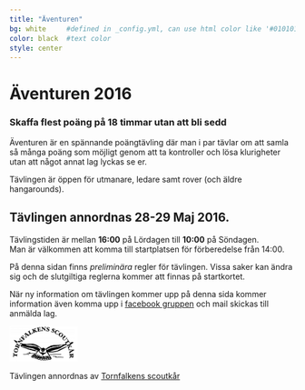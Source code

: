 ```yaml
---
title: "Äventuren"
bg: white     #defined in _config.yml, can use html color like '#010101'
color: black  #text color
style: center
---
```


# Äventuren 2016

<span class="fa-stack subtlecircle" style="font-size:100px; background:rgba(255,166,0,0.1)">
  <i class="fa fa-circle fa-stack-2x text-white"></i>
  <i class="fa fa-tencent-weibo fa-stack-1x text-orange"></i>
</span>

### Skaffa flest poäng på 18 timmar utan att bli sedd

Äventuren är en spännande poängtävling där man i par tävlar 
om att samla så många poäng som möjligt genom att ta kontroller 
och lösa klurigheter utan att något annat lag lyckas se er.

Tävlingen är öppen för utmanare, ledare samt rover (och äldre hangarounds).

## Tävlingen annordnas **28-29 Maj 2016**.

Tävlingstiden är mellan **16:00** på Lördagen till **10:00** på Söndagen.<br/>
Man är välkommen att komma till startplatsen för förberedelse från 14:00.

På denna sidan finns *preliminära* regler för tävlingen.
Vissa saker kan ändra sig och de slutgiltiga reglerna kommer att finnas på startkortet.

När ny information om tävlingen kommer upp på denna sida kommer information även komma upp i 
[facebook gruppen](https://www.facebook.com/events/1721947351369440/) och mail skickas till anmälda lag.

<img src="img/TLOGO_fixed_trans_2352-300x155.png" width="120px" title="Tornfalkens scoutkår">

Tävlingen annordnas av <a href="http://www.tornfalken.org" target="_new">Tornfalkens scoutkår</a>